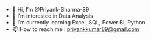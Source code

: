 - 👋 Hi, I’m @Priyank-Sharma-89
- 👀 I’m interested in Data Analysis
- 🌱 I’m currently learning Excel, SQL, Power BI, Python
- 📫 How to reach me : priyankkumar89@gmail.com


<!---
Priyank-Sharma-89/Priyank-Sharma-89 is a ✨ special ✨ repository because its `README.md` (this file) appears on your GitHub profile.
You can click the Preview link to take a look at your changes.
--->
